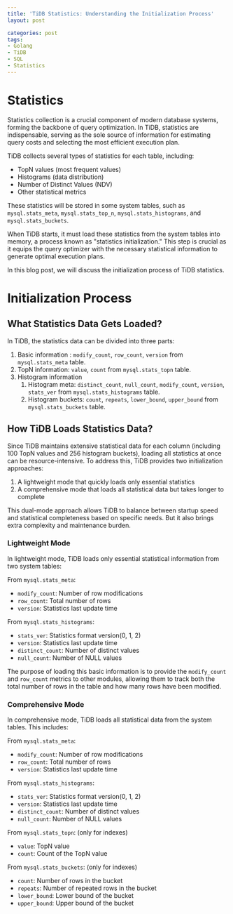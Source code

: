 ```yaml
---
title: 'TiDB Statistics: Understanding the Initialization Process'
layout: post

categories: post
tags:
- Golang
- TiDB
- SQL
- Statistics
---
```


# Statistics

Statistics collection is a crucial component of modern database systems, forming the backbone of query optimization. In TiDB, statistics are indispensable, serving as the sole source of information for estimating query costs and selecting the most efficient execution plan.

TiDB collects several types of statistics for each table, including:
- TopN values (most frequent values)
- Histograms (data distribution)
- Number of Distinct Values (NDV)
- Other statistical metrics

These statistics will be stored in some system tables, such as `mysql.stats_meta`, `mysql.stats_top_n`, `mysql.stats_histograms`, and `mysql.stats_buckets`.

When TiDB starts, it must load these statistics from the system tables into memory, a process known as "statistics initialization." This step is crucial as it equips the query optimizer with the necessary statistical information to generate optimal execution plans.

In this blog post, we will discuss the initialization process of TiDB statistics.

# Initialization Process

## What Statistics Data Gets Loaded?

In TiDB, the statistics data can be divided into three parts:

1. Basic information : `modify_count`, `row_count`, `version` from `mysql.stats_meta` table.
2. TopN information: `value`, `count` from `mysql.stats_topn` table.
3. Histogram information
   1. Histogram meta: `distinct_count`, `null_count`, `modify_count`, `version`, `stats_ver` from `mysql.stats_histograms` table.
   2. Histogram buckets: `count`, `repeats`, `lower_bound`, `upper_bound` from `mysql.stats_buckets` table.

## How TiDB Loads Statistics Data?

Since TiDB maintains extensive statistical data for each column (including 100 TopN values and 256 histogram buckets), loading all statistics at once can be resource-intensive. To address this, TiDB provides two initialization approaches:

1. A lightweight mode that quickly loads only essential statistics
2. A comprehensive mode that loads all statistical data but takes longer to complete

This dual-mode approach allows TiDB to balance between startup speed and statistical completeness based on specific needs. But it also brings extra complexity and maintenance burden.

### Lightweight Mode

In lightweight mode, TiDB loads only essential statistical information from two system tables:

From `mysql.stats_meta`:
- `modify_count`: Number of row modifications
- `row_count`: Total number of rows
- `version`: Statistics last update time

From `mysql.stats_histograms`:
- `stats_ver`: Statistics format version(0, 1, 2)
- `version`: Statistics last update time
- `distinct_count`: Number of distinct values
- `null_count`: Number of NULL values

The purpose of loading this basic information is to provide the `modify_count` and `row_count` metrics to other modules, allowing them to track both the total number of rows in the table and how many rows have been modified.

### Comprehensive Mode

In comprehensive mode, TiDB loads all statistical data from the system tables. This includes:

From `mysql.stats_meta`:
- `modify_count`: Number of row modifications
- `row_count`: Total number of rows
- `version`: Statistics last update time

From `mysql.stats_histograms`:
- `stats_ver`: Statistics format version(0, 1, 2)
- `version`: Statistics last update time
- `distinct_count`: Number of distinct values
- `null_count`: Number of NULL values

From `mysql.stats_topn`: (only for indexes)
- `value`: TopN value
- `count`: Count of the TopN value

From `mysql.stats_buckets`: (only for indexes)
- `count`: Number of rows in the bucket
- `repeats`: Number of repeated rows in the bucket
- `lower_bound`: Lower bound of the bucket
- `upper_bound`: Upper bound of the bucket





